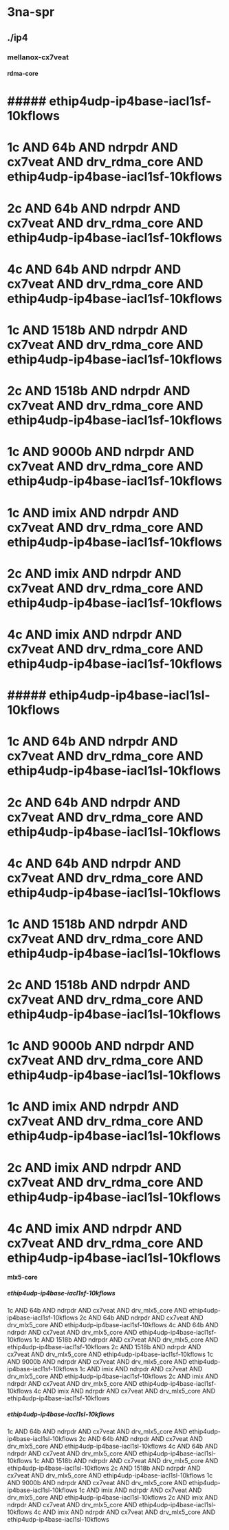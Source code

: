 # 3na-spr
## ./ip4
### mellanox-cx7veat
#### rdma-core
# ##### ethip4udp-ip4base-iacl1sf-10kflows
# 1c AND 64b AND ndrpdr AND cx7veat AND drv_rdma_core AND ethip4udp-ip4base-iacl1sf-10kflows
# 2c AND 64b AND ndrpdr AND cx7veat AND drv_rdma_core AND ethip4udp-ip4base-iacl1sf-10kflows
# 4c AND 64b AND ndrpdr AND cx7veat AND drv_rdma_core AND ethip4udp-ip4base-iacl1sf-10kflows
# 1c AND 1518b AND ndrpdr AND cx7veat AND drv_rdma_core AND ethip4udp-ip4base-iacl1sf-10kflows
# 2c AND 1518b AND ndrpdr AND cx7veat AND drv_rdma_core AND ethip4udp-ip4base-iacl1sf-10kflows
# 1c AND 9000b AND ndrpdr AND cx7veat AND drv_rdma_core AND ethip4udp-ip4base-iacl1sf-10kflows
# 1c AND imix AND ndrpdr AND cx7veat AND drv_rdma_core AND ethip4udp-ip4base-iacl1sf-10kflows
# 2c AND imix AND ndrpdr AND cx7veat AND drv_rdma_core AND ethip4udp-ip4base-iacl1sf-10kflows
# 4c AND imix AND ndrpdr AND cx7veat AND drv_rdma_core AND ethip4udp-ip4base-iacl1sf-10kflows
# ##### ethip4udp-ip4base-iacl1sl-10kflows
# 1c AND 64b AND ndrpdr AND cx7veat AND drv_rdma_core AND ethip4udp-ip4base-iacl1sl-10kflows
# 2c AND 64b AND ndrpdr AND cx7veat AND drv_rdma_core AND ethip4udp-ip4base-iacl1sl-10kflows
# 4c AND 64b AND ndrpdr AND cx7veat AND drv_rdma_core AND ethip4udp-ip4base-iacl1sl-10kflows
# 1c AND 1518b AND ndrpdr AND cx7veat AND drv_rdma_core AND ethip4udp-ip4base-iacl1sl-10kflows
# 2c AND 1518b AND ndrpdr AND cx7veat AND drv_rdma_core AND ethip4udp-ip4base-iacl1sl-10kflows
# 1c AND 9000b AND ndrpdr AND cx7veat AND drv_rdma_core AND ethip4udp-ip4base-iacl1sl-10kflows
# 1c AND imix AND ndrpdr AND cx7veat AND drv_rdma_core AND ethip4udp-ip4base-iacl1sl-10kflows
# 2c AND imix AND ndrpdr AND cx7veat AND drv_rdma_core AND ethip4udp-ip4base-iacl1sl-10kflows
# 4c AND imix AND ndrpdr AND cx7veat AND drv_rdma_core AND ethip4udp-ip4base-iacl1sl-10kflows
#### mlx5-core
##### ethip4udp-ip4base-iacl1sf-10kflows
1c AND 64b AND ndrpdr AND cx7veat AND drv_mlx5_core AND ethip4udp-ip4base-iacl1sf-10kflows
2c AND 64b AND ndrpdr AND cx7veat AND drv_mlx5_core AND ethip4udp-ip4base-iacl1sf-10kflows
4c AND 64b AND ndrpdr AND cx7veat AND drv_mlx5_core AND ethip4udp-ip4base-iacl1sf-10kflows
1c AND 1518b AND ndrpdr AND cx7veat AND drv_mlx5_core AND ethip4udp-ip4base-iacl1sf-10kflows
2c AND 1518b AND ndrpdr AND cx7veat AND drv_mlx5_core AND ethip4udp-ip4base-iacl1sf-10kflows
1c AND 9000b AND ndrpdr AND cx7veat AND drv_mlx5_core AND ethip4udp-ip4base-iacl1sf-10kflows
1c AND imix AND ndrpdr AND cx7veat AND drv_mlx5_core AND ethip4udp-ip4base-iacl1sf-10kflows
2c AND imix AND ndrpdr AND cx7veat AND drv_mlx5_core AND ethip4udp-ip4base-iacl1sf-10kflows
4c AND imix AND ndrpdr AND cx7veat AND drv_mlx5_core AND ethip4udp-ip4base-iacl1sf-10kflows
##### ethip4udp-ip4base-iacl1sl-10kflows
1c AND 64b AND ndrpdr AND cx7veat AND drv_mlx5_core AND ethip4udp-ip4base-iacl1sl-10kflows
2c AND 64b AND ndrpdr AND cx7veat AND drv_mlx5_core AND ethip4udp-ip4base-iacl1sl-10kflows
4c AND 64b AND ndrpdr AND cx7veat AND drv_mlx5_core AND ethip4udp-ip4base-iacl1sl-10kflows
1c AND 1518b AND ndrpdr AND cx7veat AND drv_mlx5_core AND ethip4udp-ip4base-iacl1sl-10kflows
2c AND 1518b AND ndrpdr AND cx7veat AND drv_mlx5_core AND ethip4udp-ip4base-iacl1sl-10kflows
1c AND 9000b AND ndrpdr AND cx7veat AND drv_mlx5_core AND ethip4udp-ip4base-iacl1sl-10kflows
1c AND imix AND ndrpdr AND cx7veat AND drv_mlx5_core AND ethip4udp-ip4base-iacl1sl-10kflows
2c AND imix AND ndrpdr AND cx7veat AND drv_mlx5_core AND ethip4udp-ip4base-iacl1sl-10kflows
4c AND imix AND ndrpdr AND cx7veat AND drv_mlx5_core AND ethip4udp-ip4base-iacl1sl-10kflows